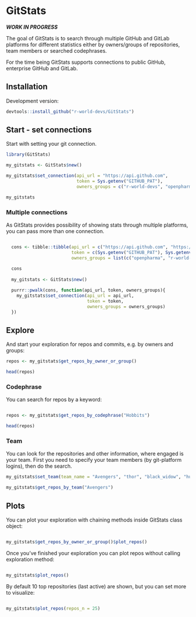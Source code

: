 
<!-- README.md is generated from README.Rmd. Please edit that file -->

# GitStats

<!-- badges: start -->
<!-- badges: end -->

***WORK IN PROGRESS***

The goal of GitStats is to search through multiple GitHub and GitLab
platforms for different statistics either by owners/groups of
repositories, team members or searched codephrases.

For the time being GitStats supports connections to public GitHub,
enterprise GitHub and GitLab.

## Installation

Development version:

``` r
devtools::install_github("r-world-devs/GitStats")
```

## Start - set connections

Start with setting your git connection.

``` r
library(GitStats)

my_gitstats <- GitStats$new()

my_gitstats$set_connection(api_url = "https://api.github.com",
                           token = Sys.getenv("GITHUB_PAT"),
                           owners_groups = c("r-world-devs", "openpharma"))

my_gitstats
```

### Multiple connections

As GitStats provides possibility of showing stats through multiple
platforms, you can pass more than one connection.

``` r

  cons <- tibble::tibble(api_url = c("https://api.github.com", "https://github.roche.com/api/v3", "https://code.roche.com/api/v4"),
                         token = c(Sys.getenv("GITHUB_PAT"), Sys.getenv("GITHUB_PAT_ROCHE"),Sys.getenv("GITLAB_PAT")),
                         owners_groups = list(c("openpharma", "r-world-devs"),  c("RWDScodeshare"), c("RWDInsightsEngineering", "rwdhubproducts")))
  
  cons
                         
  my_gitstats <- GitStats$new()

  purrr::pwalk(cons, function(api_url, token, owners_groups){
    my_gitstats$set_connection(api_url = api_url,
                               token = token,
                               owners_groups = owners_groups)
  })
```

## Explore

And start your exploration for repos and commits, e.g. by owners and
groups:

``` r
repos <- my_gitstats$get_repos_by_owner_or_group()

head(repos)
```

### Codephrase

You can search for repos by a keyword:

``` r

repos <- my_gitstats$get_repos_by_codephrase("Hobbits")

head(repos)
```

### Team

You can look for the repositories and other information, where engaged
is your team. First you need to specify your team members (by
git-platform logins), then do the search.

``` r
my_gitstats$set_team(team_name = "Avengers", "thor", "black_widow", "hulk", "spider-man", "iron-man")

my_gitstats$get_repos_by_team("Avengers")
```

## Plots

You can plot your exploration with chaining methods inside GitStats
class object:

``` r

my_gitstats$get_repos_by_owner_or_group()$plot_repos()
```

Once you’ve finished your exploration you can plot repos without calling
exploration method:

``` r

my_gitstats$plot_repos()
```

By default 10 top repositories (last active) are shown, but you can set
more to visualize:

``` r

my_gitstats$plot_repos(repos_n = 25)
```
